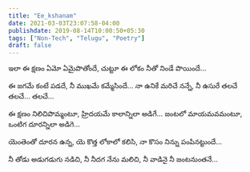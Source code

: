 ```yaml
---
title: "Ee_kshanam"
date: 2021-03-03T23:07:58-04:00
publishdate: 2019-08-14T10:00:50+05:30
tags: ["Non-Tech", "Telugu", "Poetry"]
draft: false
---
```


ఇలా ఈ క్షణం ఏమో ఏమైపొతోందే,
చుట్టూ ఈ లోకం నీతో నిండే పొయిందే…

ఈ జగమే కంటే పడదే,
నీ ముఖమే కమ్మేసిందే…
నా ఉనికే మరిచే నన్నే,
నీ ఉసురే తలచే తలచే…
తలచే...

ఈ క్షణం నిలిచిపొమ్మంటూ,
హ్రిదయమే కాలాన్నిలా అడిగే…
జంటలో మాయమవమంటూ,
ఒంటిగ దూరన్నిలా అడిగె…

యెంతెంతో దూరన ఉన్న,
యె కొత్త లోకాలో కలిసి,
నా కొసం నిన్ను పంపినట్టుందే…

నీ తోడు అడుగడుగు నడిచి,
నీ నీదగ నేను మలిచి,
నీ వాడినై నీ జంటనుంతనే…
